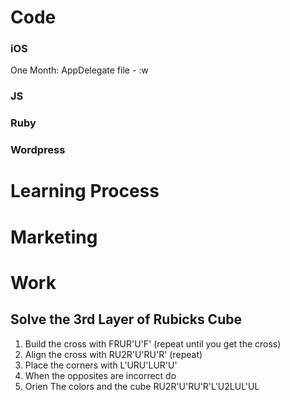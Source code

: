 # Code

### iOS
One Month:
  AppDelegate file - :w

### JS

### Ruby

### Wordpress

# Learning Process

# Marketing

# Work
## Solve the 3rd Layer of Rubicks Cube
1. Build the cross with FRUR'U'F' (repeat until you get the cross)
2. Align the cross with RU2R'U'RU'R' (repeat)
3. Place the corners with L'URU'LUR'U' 
  1. When the opposites are incorrect do 
4. Orien The colors and the cube RU2R'U'RU'R'L'U2LUL'UL

